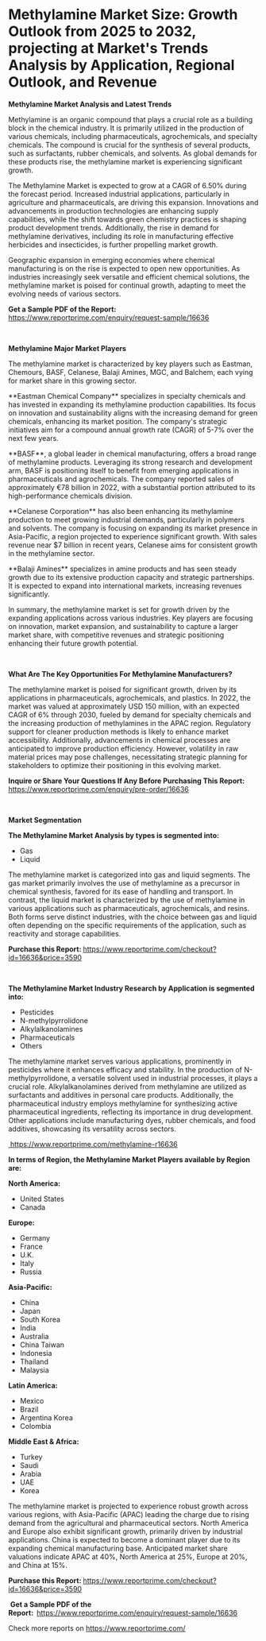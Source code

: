 <p><h1>Methylamine Market Size: Growth Outlook from 2025 to 2032, projecting at Market's Trends Analysis by Application, Regional Outlook, and Revenue</h1></p><p><strong>Methylamine Market Analysis and Latest Trends</strong></p>
<p><p>Methylamine is an organic compound that plays a crucial role as a building block in the chemical industry. It is primarily utilized in the production of various chemicals, including pharmaceuticals, agrochemicals, and specialty chemicals. The compound is crucial for the synthesis of several products, such as surfactants, rubber chemicals, and solvents. As global demands for these products rise, the methylamine market is experiencing significant growth.</p><p>The Methylamine Market is expected to grow at a CAGR of 6.50% during the forecast period. Increased industrial applications, particularly in agriculture and pharmaceuticals, are driving this expansion. Innovations and advancements in production technologies are enhancing supply capabilities, while the shift towards green chemistry practices is shaping product development trends. Additionally, the rise in demand for methylamine derivatives, including its role in manufacturing effective herbicides and insecticides, is further propelling market growth. </p><p>Geographic expansion in emerging economies where chemical manufacturing is on the rise is expected to open new opportunities. As industries increasingly seek versatile and efficient chemical solutions, the methylamine market is poised for continual growth, adapting to meet the evolving needs of various sectors.</p></p>
<p><strong>Get a Sample PDF of the Report:&nbsp;</strong> <a href="https://www.reportprime.com/enquiry/request-sample/16636?utm_campaign=3584&utm_medium=2&utm_source=Github&utm_content=ia&utm_term=18032025&utm_id=methylamine">https://www.reportprime.com/enquiry/request-sample/16636</a></p>
<p>&nbsp;</p>
<p><strong>Methylamine Major Market Players</strong></p>
<p><p>The methylamine market is characterized by key players such as Eastman, Chemours, BASF, Celanese, Balaji Amines, MGC, and Balchem, each vying for market share in this growing sector.</p><p>**Eastman Chemical Company** specializes in specialty chemicals and has invested in expanding its methylamine production capabilities. Its focus on innovation and sustainability aligns with the increasing demand for green chemicals, enhancing its market position. The company's strategic initiatives aim for a compound annual growth rate (CAGR) of 5-7% over the next few years.</p><p>**BASF**, a global leader in chemical manufacturing, offers a broad range of methylamine products. Leveraging its strong research and development arm, BASF is positioning itself to benefit from emerging applications in pharmaceuticals and agrochemicals. The company reported sales of approximately €78 billion in 2022, with a substantial portion attributed to its high-performance chemicals division.</p><p>**Celanese Corporation** has also been enhancing its methylamine production to meet growing industrial demands, particularly in polymers and solvents. The company is focusing on expanding its market presence in Asia-Pacific, a region projected to experience significant growth. With sales revenue near $7 billion in recent years, Celanese aims for consistent growth in the methylamine sector.</p><p>**Balaji Amines** specializes in amine products and has seen steady growth due to its extensive production capacity and strategic partnerships. It is expected to expand into international markets, increasing revenues significantly.</p><p>In summary, the methylamine market is set for growth driven by the expanding applications across various industries. Key players are focusing on innovation, market expansion, and sustainability to capture a larger market share, with competitive revenues and strategic positioning enhancing their future growth potential.</p></p>
<p>&nbsp;</p>
<p><strong>What Are The Key Opportunities For Methylamine Manufacturers?</strong></p>
<p><p>The methylamine market is poised for significant growth, driven by its applications in pharmaceuticals, agrochemicals, and plastics. In 2022, the market was valued at approximately USD 150 million, with an expected CAGR of 6% through 2030, fueled by demand for specialty chemicals and the increasing production of methylamines in the APAC region. Regulatory support for cleaner production methods is likely to enhance market accessibility. Additionally, advancements in chemical processes are anticipated to improve production efficiency. However, volatility in raw material prices may pose challenges, necessitating strategic planning for stakeholders to optimize their positioning in this evolving market.</p></p>
<p><strong>Inquire or Share Your Questions If Any Before Purchasing This Report:</strong> <a href="https://www.reportprime.com/enquiry/pre-order/16636?utm_campaign=3584&utm_medium=2&utm_source=Github&utm_content=ia&utm_term=18032025&utm_id=methylamine">https://www.reportprime.com/enquiry/pre-order/16636</a></p>
<p>&nbsp;</p>
<p><strong>Market Segmentation</strong></p>
<p><strong>The Methylamine Market Analysis by types is segmented into:</strong></p>
<p><ul><li>Gas</li><li>Liquid</li></ul></p>
<p><p>The methylamine market is categorized into gas and liquid segments. The gas market primarily involves the use of methylamine as a precursor in chemical synthesis, favored for its ease of handling and transport. In contrast, the liquid market is characterized by the use of methylamine in various applications such as pharmaceuticals, agrochemicals, and resins. Both forms serve distinct industries, with the choice between gas and liquid often depending on the specific requirements of the application, such as reactivity and storage capabilities.</p></p>
<p><strong>Purchase this Report:&nbsp;</strong><a href="https://www.reportprime.com/checkout?id=16636&price=3590&utm_campaign=3584&utm_medium=2&utm_source=Github&utm_content=ia&utm_term=18032025&utm_id=methylamine">https://www.reportprime.com/checkout?id=16636&price=3590</a></p>
<p>&nbsp;</p>
<p><strong>The Methylamine Market Industry Research by Application is segmented into:</strong></p>
<p><ul><li>Pesticides</li><li>N-methylpyrrolidone</li><li>Alkylalkanolamines</li><li>Pharmaceuticals</li><li>Others</li></ul></p>
<p><p>The methylamine market serves various applications, prominently in pesticides where it enhances efficacy and stability. In the production of N-methylpyrrolidone, a versatile solvent used in industrial processes, it plays a crucial role. Alkylalkanolamines derived from methylamine are utilized as surfactants and additives in personal care products. Additionally, the pharmaceutical industry employs methylamine for synthesizing active pharmaceutical ingredients, reflecting its importance in drug development. Other applications include manufacturing dyes, rubber chemicals, and food additives, showcasing its versatility across sectors.</p></p>
<p><a href="https://www.reportprime.com/methylamine-r16636?utm_campaign=3584&utm_medium=2&utm_source=Github&utm_content=ia&utm_term=18032025&utm_id=methylamine">&nbsp;https://www.reportprime.com/methylamine-r16636</a></p>
<p><strong>In terms of Region, the Methylamine Market Players available by Region are:</strong></p>
<p>
    <p> <strong> North America: </strong>
        <ul>
            <li>United States</li>
            <li>Canada</li>
        </ul>
        </p> 
    <p> <strong> Europe: </strong>
        <ul>
            <li>Germany</li>
            <li>France</li>
            <li>U.K.</li>
            <li>Italy</li>
            <li>Russia</li>
        </ul>
        </p> 
    <p> <strong> Asia-Pacific: </strong>
        <ul>
            <li>China</li>
            <li>Japan</li>
            <li>South Korea</li>
            <li>India</li>
            <li>Australia</li>
            <li>China Taiwan</li>
            <li>Indonesia</li>
            <li>Thailand</li>
            <li>Malaysia</li>
        </ul>
        </p> 
    <p> <strong> Latin America: </strong>
        <ul>
            <li>Mexico</li>
            <li>Brazil</li>
            <li>Argentina Korea</li>
            <li>Colombia</li>
        </ul>
        </p> 
    <p> <strong> Middle East & Africa: </strong>
        <ul>
            <li>Turkey</li>
            <li>Saudi</li>
            <li>Arabia</li>
            <li>UAE</li>
            <li>Korea</li>
        </ul>
    </p>
    </p>
<p><p>The methylamine market is projected to experience robust growth across various regions, with Asia-Pacific (APAC) leading the charge due to rising demand from the agricultural and pharmaceutical sectors. North America and Europe also exhibit significant growth, primarily driven by industrial applications. China is expected to become a dominant player due to its expanding chemical manufacturing base. Anticipated market share valuations indicate APAC at 40%, North America at 25%, Europe at 20%, and China at 15%.</p></p>
<p><strong>Purchase this Report: </strong><a href="https://www.reportprime.com/checkout?id=16636&price=3590&utm_campaign=3584&utm_medium=2&utm_source=Github&utm_content=ia&utm_term=18032025&utm_id=methylamine">https://www.reportprime.com/checkout?id=16636&price=3590</a></p>
<p>&nbsp;<strong>Get a Sample PDF of the Report:&nbsp;&nbsp;</strong><a href="https://www.reportprime.com/enquiry/request-sample/16636?utm_campaign=3584&utm_medium=2&utm_source=Github&utm_content=ia&utm_term=18032025&utm_id=methylamine">https://www.reportprime.com/enquiry/request-sample/16636</a></p>
<p><strong></strong></p>
<p>Check more reports on <a href="https://www.reportprime.com/?utm_campaign=3584&utm_medium=2&utm_source=Github&utm_content=ia&utm_term=18032025&utm_id=methylamine">https://www.reportprime.com/</a></p>
